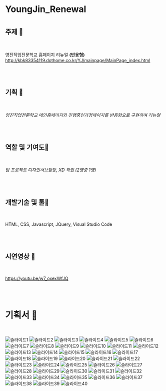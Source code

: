 # YoungJin_Renewal

# 


## 주제 🧡

<br/>

영진직업전문학교 홈페이지 리뉴얼 **(반응형)**
http://kbk83354119.dothome.co.kr/YJ/mainpage/MainPage_index.html

<br/> <br/>

## 기획 💛

<br/>

_영진직업전문학교 메인홈페이지와 진행중인과정페이지를 반응형으로 구현하여 리뉴얼_

<br/> <br/>

## 역할 및 기여도💚

<br/>
 
_팀 프로젝트 디자인서브담당, XD 작업 (2명중 1명)_
 
<br/> <br/>
 
## 개발기술 및 툴💙
 
<br/>
 
HTML,   CSS,   Javascript,   JQuery,  Visual Studio Code
 
<br/> <br/>

## 시연영상 💜

<br/>

https://youtu.be/w7_oxexWfJQ
 
<br/> <br/>

# 기획서 🤎

<br/>

![슬라이드1](https://user-images.githubusercontent.com/90675820/178668685-e755ce88-fd5c-4279-9a59-3dbece487496.JPG)
![슬라이드2](https://user-images.githubusercontent.com/90675820/178668695-c580ba9b-a7a9-4460-a894-dd699d6558d8.JPG)
![슬라이드3](https://user-images.githubusercontent.com/90675820/178668697-c6e06e50-476a-47a8-aada-66c974747498.JPG)
![슬라이드4](https://user-images.githubusercontent.com/90675820/178668700-438b5ac2-8904-44bc-bc35-49fb818fdc9b.JPG)
![슬라이드5](https://user-images.githubusercontent.com/90675820/178668702-1637a654-e4a1-48fc-8cd8-4b069b960a34.JPG)
![슬라이드6](https://user-images.githubusercontent.com/90675820/178668704-3eb42d5f-453f-4cb2-a1ac-bb88ced817bc.JPG)
![슬라이드7](https://user-images.githubusercontent.com/90675820/178668705-8ba53571-9bd5-413b-afff-0ba0337a73ea.JPG)
![슬라이드8](https://user-images.githubusercontent.com/90675820/178668707-2772b655-4df2-45da-8c35-0a0aa48ca101.JPG)
![슬라이드9](https://user-images.githubusercontent.com/90675820/178668709-cba237fb-c46b-46d6-85c5-b8f8001ea0f3.JPG)
![슬라이드10](https://user-images.githubusercontent.com/90675820/178668712-05066bbc-a6b9-458c-9dd1-1c0b58215ac0.JPG)
![슬라이드11](https://user-images.githubusercontent.com/90675820/178668713-030ad546-1a62-42fd-aa59-e1aa5792edef.JPG)
![슬라이드12](https://user-images.githubusercontent.com/90675820/178668715-222cb06d-216a-4ab9-9d67-aad029edc039.JPG)
![슬라이드13](https://user-images.githubusercontent.com/90675820/178668718-c72b480f-dd48-4e8e-aff6-1e2ecd426d4c.JPG)
![슬라이드14](https://user-images.githubusercontent.com/90675820/178668719-051657eb-46c0-48b3-b575-c732b87022dd.JPG)
![슬라이드15](https://user-images.githubusercontent.com/90675820/178668723-e4b54e6c-30c9-4327-9c38-f4673b064663.JPG)
![슬라이드16](https://user-images.githubusercontent.com/90675820/178668725-4c1b4f28-10b6-4dd0-968f-2e6b9308b0bf.JPG)
![슬라이드17](https://user-images.githubusercontent.com/90675820/178668726-cce7e7c2-656f-4139-a9d7-478eb5271379.JPG)
![슬라이드18](https://user-images.githubusercontent.com/90675820/178668729-d497a0d2-1fd0-4eed-9bd2-4ec413b508fa.JPG)
![슬라이드19](https://user-images.githubusercontent.com/90675820/178668730-ea0775ab-54e5-4f5b-8777-840f91fbbdf2.JPG)
![슬라이드20](https://user-images.githubusercontent.com/90675820/178668731-5970b1c8-d6d9-4285-9151-386fc471da67.JPG)
![슬라이드21](https://user-images.githubusercontent.com/90675820/178668733-a45388e9-9e26-46ba-8055-289eced74bee.JPG)
![슬라이드22](https://user-images.githubusercontent.com/90675820/178668736-fff16548-7e28-463b-8e5f-8faad00671de.JPG)
![슬라이드23](https://user-images.githubusercontent.com/90675820/178668738-ca9c721f-557a-4e6f-8a89-a51960dd07f6.JPG)
![슬라이드24](https://user-images.githubusercontent.com/90675820/178668740-22da182d-7810-4272-ae03-9ec42cbc2c9e.JPG)
![슬라이드25](https://user-images.githubusercontent.com/90675820/178668743-8fca9d79-d8ed-4ee0-9915-24db7805f1f3.JPG)
![슬라이드26](https://user-images.githubusercontent.com/90675820/178668750-10fb7e66-5ee0-46bf-8a08-0302190b6726.JPG)
![슬라이드27](https://user-images.githubusercontent.com/90675820/178668751-b2d46b6a-f24d-4d55-ae76-c834a28d13f1.JPG)
![슬라이드28](https://user-images.githubusercontent.com/90675820/178668753-e5671d9b-c767-4cf0-937a-9c473000b2fc.JPG)
![슬라이드29](https://user-images.githubusercontent.com/90675820/178668754-5e5d0949-44f5-4e61-9949-bc4332b6bc91.JPG)
![슬라이드30](https://user-images.githubusercontent.com/90675820/178668757-ffbf4838-03ec-43c0-a07c-674017bff03f.JPG)
![슬라이드31](https://user-images.githubusercontent.com/90675820/178668760-baacd4d1-9455-4e3b-ac57-84c7f12da647.JPG)
![슬라이드32](https://user-images.githubusercontent.com/90675820/178668763-c3b4de2a-a1c3-49c0-a116-ba6343ef761a.JPG)
![슬라이드33](https://user-images.githubusercontent.com/90675820/178668766-e932077d-bccc-4c77-ab82-f36a24a993d6.JPG)
![슬라이드34](https://user-images.githubusercontent.com/90675820/178668770-66f00e1b-8821-47c3-b3e7-684d4d6b4b1b.JPG)
![슬라이드35](https://user-images.githubusercontent.com/90675820/178668771-497b34ac-acf7-4703-8955-b9a7c200adce.JPG)
![슬라이드36](https://user-images.githubusercontent.com/90675820/178668772-f23bf727-e758-4bec-ab1f-e062bd7ab75f.JPG)
![슬라이드37](https://user-images.githubusercontent.com/90675820/178668775-8bb8974c-83c7-4c05-830e-2d29a84382af.JPG)
![슬라이드38](https://user-images.githubusercontent.com/90675820/178668777-cc7b3b75-ff82-417d-a198-36398ab005f5.JPG)
![슬라이드39](https://user-images.githubusercontent.com/90675820/178668779-92a573d3-4434-47f7-b4ea-10f78c4f46cd.JPG)
![슬라이드40](https://user-images.githubusercontent.com/90675820/178668781-c6b786a7-4535-4c47-91c2-0c043098e0ea.JPG)

<br/> <br/>
---------------------------------------
